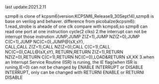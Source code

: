 last update:2021.2.11



szmp8 is clone of kcpsm6(version:KCPSM6_Release9_30Sept14),szmp8 is base on verilog and behaver.
difference from picobalze(kcpsm6): 1.read_strobe is aheade of one clk compare with kcmps6,so szmp8 can 
                                      read one port at one instruction cycle(2 clks)
                                   2.the interrupt can not be interrupt those instrution
                                      JUMP,JUMP Z(Z=1),JUMP NZ(Z=0),JUMP C(C=1),JUMP NC(C=0),JUMP@(sX,sY),                                    
                                      CALL,CALL Z(Z=1),CALL NZ(Z=0),CALL C(C=1),CALL NC(C=0),CALL@(sX,sY),
                                      RETURN,RETURN Z(Z=1),RETURN NZ(Z=0),RETURN C(C=1),RETURN NC(C=0),LOAD&RETURN sX,KK
                                   3.when an Interrupt Service Routine (ISR) is runing, the IE flag(when ISR is runing,IE=0) can not be changed by ENABLE INTERRUPT
                                      or DISABLE INTERRUPT, only can be changed with RETURNI ENABLE or RETURNI DISABLE
